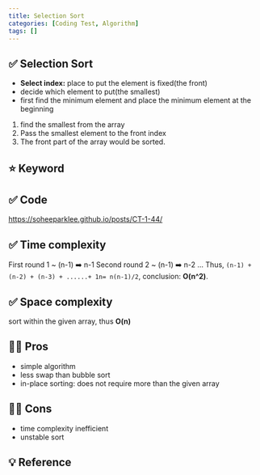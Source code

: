 ```yaml
---
title: Selection Sort
categories: [Coding Test, Algorithm]
tags: []
---
```


## ✅ Selection Sort

- **Select index:** place to put the element is fixed(the front)
- decide which element to put(the smallest)
- first find the minimum element and place the minimum element at the beginning
  <br>

1. find the smallest from the array
2. Pass the smallest element to the front index
3. The front part of the array would be sorted.

## ⭐️ Keyword

## ✅ Code

<https://soheeparklee.github.io/posts/CT-1-44/>

## ✅ Time complexity

First round 1 ~ (n-1) ➡️ n-1
Second round 2 ~ (n-1) ➡️ n-2
...
Thus, `(n-1) + (n-2) + (n-3) + ......+ 1n= n(n-1)/2`, conclusion: **O(n^2)**.

## ✅ Space complexity

sort within the given array, thus **O(n)**

## 👍🏻 Pros

- simple algorithm
- less swap than bubble sort
- in-place sorting: does not require more than the given array

## 👎🏻 Cons

- time complexity inefficient
- unstable sort

## 💡 Reference
